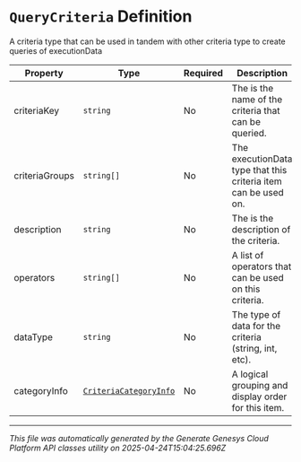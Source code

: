 # `QueryCriteria` Definition

A criteria type that can be used in tandem with other criteria type to create queries of executionData

| Property | Type | Required | Description |
|----------|------|----------|-------------|
| criteriaKey | `string` | No | The is the name of the criteria that can be queried. |
| criteriaGroups | `string[]` | No | The executionData type that this criteria item can be used on. |
| description | `string` | No | The is the description of the criteria. |
| operators | `string[]` | No | A list of operators that can be used on this criteria. |
| dataType | `string` | No | The type of data for the criteria (string, int, etc). |
| categoryInfo | [`CriteriaCategoryInfo`](criteriacategoryinfo-definition.md) | No | A logical grouping and display order for this item. |

---

*This file was automatically generated by the Generate Genesys Cloud Platform API classes utility on 2025-04-24T15:04:25.696Z*